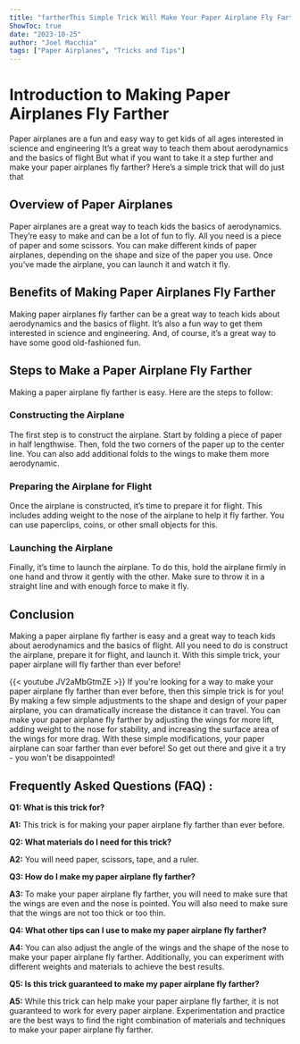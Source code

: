 ```yaml
---
title: "fartherThis Simple Trick Will Make Your Paper Airplane Fly Farther Than Ever Before!"
ShowToc: true 
date: "2023-10-25"
author: "Joel Macchia" 
tags: ["Paper Airplanes", "Tricks and Tips"]
---
```

# Introduction to Making Paper Airplanes Fly Farther

Paper airplanes are a fun and easy way to get kids of all ages interested in science and engineering It’s a great way to teach them about aerodynamics and the basics of flight But what if you want to take it a step further and make your paper airplanes fly farther? Here’s a simple trick that will do just that 

## Overview of Paper Airplanes

Paper airplanes are a great way to teach kids the basics of aerodynamics. They’re easy to make and can be a lot of fun to fly. All you need is a piece of paper and some scissors. You can make different kinds of paper airplanes, depending on the shape and size of the paper you use. Once you’ve made the airplane, you can launch it and watch it fly. 

## Benefits of Making Paper Airplanes Fly Farther

Making paper airplanes fly farther can be a great way to teach kids about aerodynamics and the basics of flight. It’s also a fun way to get them interested in science and engineering. And, of course, it’s a great way to have some good old-fashioned fun. 

## Steps to Make a Paper Airplane Fly Farther

Making a paper airplane fly farther is easy. Here are the steps to follow: 

### Constructing the Airplane

The first step is to construct the airplane. Start by folding a piece of paper in half lengthwise. Then, fold the two corners of the paper up to the center line. You can also add additional folds to the wings to make them more aerodynamic. 

### Preparing the Airplane for Flight

Once the airplane is constructed, it’s time to prepare it for flight. This includes adding weight to the nose of the airplane to help it fly farther. You can use paperclips, coins, or other small objects for this. 

### Launching the Airplane

Finally, it’s time to launch the airplane. To do this, hold the airplane firmly in one hand and throw it gently with the other. Make sure to throw it in a straight line and with enough force to make it fly. 

## Conclusion

Making a paper airplane fly farther is easy and a great way to teach kids about aerodynamics and the basics of flight. All you need to do is construct the airplane, prepare it for flight, and launch it. With this simple trick, your paper airplane will fly farther than ever before!

{{< youtube JV2aMbGtmZE >}} 
If you're looking for a way to make your paper airplane fly farther than ever before, then this simple trick is for you! By making a few simple adjustments to the shape and design of your paper airplane, you can dramatically increase the distance it can travel. You can make your paper airplane fly farther by adjusting the wings for more lift, adding weight to the nose for stability, and increasing the surface area of the wings for more drag. With these simple modifications, your paper airplane can soar farther than ever before! So get out there and give it a try - you won't be disappointed!

## Frequently Asked Questions (FAQ) :
**Q1: What is this trick for?**

**A1:** This trick is for making your paper airplane fly farther than ever before.

**Q2: What materials do I need for this trick?**

**A2:** You will need paper, scissors, tape, and a ruler.

**Q3: How do I make my paper airplane fly farther?**

**A3:** To make your paper airplane fly farther, you will need to make sure that the wings are even and the nose is pointed. You will also need to make sure that the wings are not too thick or too thin.

**Q4: What other tips can I use to make my paper airplane fly farther?**

**A4:** You can also adjust the angle of the wings and the shape of the nose to make your paper airplane fly farther. Additionally, you can experiment with different weights and materials to achieve the best results.

**Q5: Is this trick guaranteed to make my paper airplane fly farther?**

**A5:** While this trick can help make your paper airplane fly farther, it is not guaranteed to work for every paper airplane. Experimentation and practice are the best ways to find the right combination of materials and techniques to make your paper airplane fly farther.



